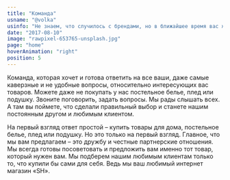 ```yaml
---
title: "Команда"
usname: "@volka"
usinfo: "Не знаем, что случилось с брендами, но в ближайшее время вас ждет океан неприлично разорительных предложений. Одежда, еда и даже прокладки."
date: "2017-08-10"
image: "rawpixel-653765-unsplash.jpg"
page: "home"
hoverAnimation: "right"
position: 5
---
```


Команда, которая хочет и готова ответить на все ваши, даже самые каверзные и не удобные вопросы, относительно интересующих вас товаров. Можете даже не покупать у нас постельное белье, плед или подушку. Звоните поговорить, задать вопросы. Мы рады слышать всех. А там вы поймете, что сделали правильный выбор и станете нашим постоянным другом и любимым клиентом.

На первый взгляд ответ простой – купить товары для дома, постельное белье, плед или подушку. Но это только на первый взгляд. Главное, что мы вам предлагаем – это дружбу и честные партнерские отношения. Мы всегда готовы посоветовать и предложить вам именно тот товар, который нужен вам. Мы подберем нашим любимым клиентам только то, что купили бы сами для себя. Ведь мы ваш любимый интернет магазин «SH».